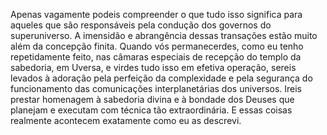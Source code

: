 ﻿Apenas vagamente podeis compreender o que tudo isso significa para aqueles que são responsáveis pela condução dos governos do superuniverso. A imensidão e abrangência dessas transações estão muito além da concepção finita. Quando vós permanecerdes, como eu tenho repetidamente feito, nas câmaras especiais de recepção do templo da sabedoria, em Uversa, e virdes tudo isso em efetiva operação, sereis levados à adoração pela perfeição da complexidade e pela segurança do funcionamento das comunicações interplanetárias dos universos. Ireis prestar homenagem à sabedoria divina e à bondade dos Deuses que planejam e executam com técnica tão extraordinária. E essas coisas realmente acontecem exatamente como eu as descrevi.
